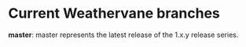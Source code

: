 # Current Weathervane branches

**master**: master represents the latest release of the 1.x.y release series.
